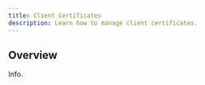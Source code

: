 ```yaml
---
title: Client Certificates
description: Learn how to manage client certificates. 
---
```


## Overview

Info.

